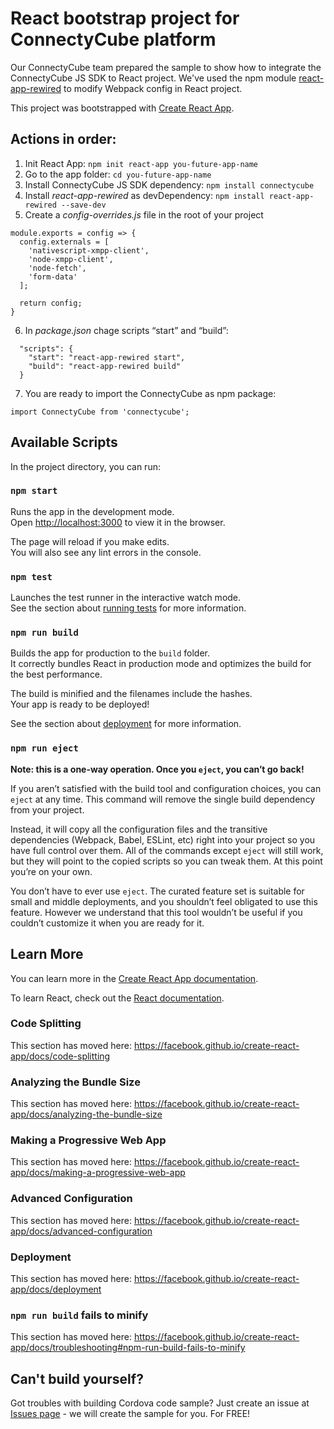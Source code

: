 # React bootstrap project for ConnectyCube platform

Our ConnectyCube team prepared the sample to show how to integrate the ConnectyCube JS SDK to React project.
We've used the npm module [react-app-rewired](https://www.npmjs.com/package/react-app-rewired) to modify Webpack config in React project.

This project was bootstrapped with [Create React App](https://github.com/facebook/create-react-app).

## Actions in order:
1. Init React App: `npm init react-app you-future-app-name`
2. Go to the app folder: `cd you-future-app-name`
3. Install ConnectyCube JS SDK dependency: `npm install connectycube`
4. Install *react-app-rewired* as devDependency: `npm install react-app-rewired --save-dev`
5. Create a *config-overrides.js* file in the root of your project
```
module.exports = config => {
  config.externals = [
    'nativescript-xmpp-client',
    'node-xmpp-client',
    'node-fetch',
    'form-data'
  ];

  return config;
}
```
6. In *package.json* chage scripts “start” and “build”:
```
  "scripts": {
    "start": "react-app-rewired start",
    "build": "react-app-rewired build"
  }
```
7. You are ready to import the ConnectyCube as npm package:
```
import ConnectyCube from 'connectycube';
```

## Available Scripts

In the project directory, you can run:

### `npm start`

Runs the app in the development mode.<br>
Open [http://localhost:3000](http://localhost:3000) to view it in the browser.

The page will reload if you make edits.<br>
You will also see any lint errors in the console.

### `npm test`

Launches the test runner in the interactive watch mode.<br>
See the section about [running tests](https://facebook.github.io/create-react-app/docs/running-tests) for more information.

### `npm run build`

Builds the app for production to the `build` folder.<br>
It correctly bundles React in production mode and optimizes the build for the best performance.

The build is minified and the filenames include the hashes.<br>
Your app is ready to be deployed!

See the section about [deployment](https://facebook.github.io/create-react-app/docs/deployment) for more information.

### `npm run eject`

**Note: this is a one-way operation. Once you `eject`, you can’t go back!**

If you aren’t satisfied with the build tool and configuration choices, you can `eject` at any time. This command will remove the single build dependency from your project.

Instead, it will copy all the configuration files and the transitive dependencies (Webpack, Babel, ESLint, etc) right into your project so you have full control over them. All of the commands except `eject` will still work, but they will point to the copied scripts so you can tweak them. At this point you’re on your own.

You don’t have to ever use `eject`. The curated feature set is suitable for small and middle deployments, and you shouldn’t feel obligated to use this feature. However we understand that this tool wouldn’t be useful if you couldn’t customize it when you are ready for it.

## Learn More

You can learn more in the [Create React App documentation](https://facebook.github.io/create-react-app/docs/getting-started).

To learn React, check out the [React documentation](https://reactjs.org/).

### Code Splitting

This section has moved here: https://facebook.github.io/create-react-app/docs/code-splitting

### Analyzing the Bundle Size

This section has moved here: https://facebook.github.io/create-react-app/docs/analyzing-the-bundle-size

### Making a Progressive Web App

This section has moved here: https://facebook.github.io/create-react-app/docs/making-a-progressive-web-app

### Advanced Configuration

This section has moved here: https://facebook.github.io/create-react-app/docs/advanced-configuration

### Deployment

This section has moved here: https://facebook.github.io/create-react-app/docs/deployment

### `npm run build` fails to minify

This section has moved here: https://facebook.github.io/create-react-app/docs/troubleshooting#npm-run-build-fails-to-minify

## Can't build yourself?

Got troubles with building Cordova code sample? Just create an issue at [Issues page](https://github.com/ConnectyCube/sample-init-react-js-app/issues) - we will create the sample for you. For FREE!
